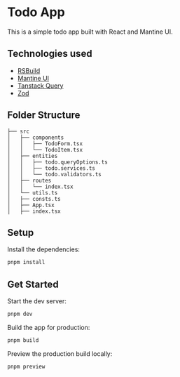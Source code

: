 # Todo App

This is a simple todo app built with React and Mantine UI.

## Technologies used

- [RSBuild](https://rsbuild.dev/)
- [Mantine UI](https://mantine.dev/)
- [Tanstack Query](https://tanstack.com/query/)
- [Zod](https://zod.dev/)

## Folder Structure

```
├── src
│   ├── components
│   │   ├── TodoForm.tsx
│   │   └── TodoItem.tsx
│   ├── entities
│   │   ├── todo.queryOptions.ts
│   │   ├── todo.services.ts
│   │   └── todo.validators.ts
│   ├── routes
│   │   └── index.tsx
│   └── utils.ts
│   ├── consts.ts
│   ├── App.tsx
│   ├── index.tsx
```

## Setup

Install the dependencies:

```bash
pnpm install
```

## Get Started

Start the dev server:

```bash
pnpm dev
```

Build the app for production:

```bash
pnpm build
```

Preview the production build locally:

```bash
pnpm preview
```
